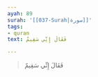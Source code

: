 ```yaml
---
ayah: 89
surah: '[[037-Surah|سورة]]'
tags:
- quran
text: فَقَالَ إِنِّي سَقِيمٌ

---
```

> فَقَالَ إِنِّي سَقِيمٌ
